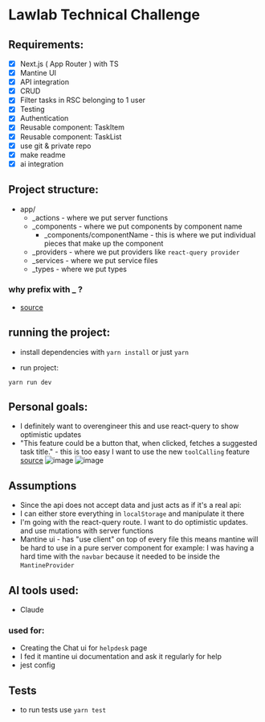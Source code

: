 # Lawlab Technical Challenge

## Requirements:

- [x] Next.js ( App Router ) with TS
- [x] Mantine UI
- [x] API integration
- [x] CRUD
- [x] Filter tasks in RSC belonging to 1 user
- [x] Testing
- [x] Authentication
- [x] Reusable component: TaskItem
- [x] Reusable component: TaskList
- [x] use git & private repo
- [x] make readme
- [x] ai integration

## Project structure:

- app/
  - \_actions - where we put server functions
  - \_components - where we put components by component name
    - \_components/componentName - this is where we put individual pieces that make up the component
  - \_providers - where we put providers like `react-query provider`
  - \_services - where we put service files
  - \_types - where we put types

### why prefix with \_ ?

- [source](https://nextjs.org/docs/app/building-your-application/routing/colocation)

## running the project:

- install dependencies with `yarn install` or just `yarn`

- run project:

```
yarn run dev
```

## Personal goals:

- I definitely want to overengineer this and use react-query to show optimistic updates
- "This feature could be a button that, when clicked, fetches a suggested task title." - this is too easy
  I want to use the new `toolCalling` feature [source](https://youtu.be/zsHYbiPQR98?si=wMGEAEO1yv-MS6cn)
![image](https://github.com/user-attachments/assets/64893b61-5fa9-4d06-81e3-40c31379299c)
![image](https://github.com/user-attachments/assets/52233521-4bde-4a03-90f5-49527e1578f3)


## Assumptions

- Since the api does not accept data and just acts as if it's a real api:
- I can either store everything in `localStorage` and manipulate it there
- I'm going with the react-query route. I want to do optimistic updates. and
  use mutations with server functions
- Mantine ui - has "use client" on top of every file this means mantine will be hard to use
  in a pure server component for example: I was having a hard time with the `navbar` because
  it needed to be inside the `MantineProvider`

## AI tools used:

- Claude

### used for:

- Creating the Chat ui for `helpdesk` page
- I fed it mantine ui documentation and ask it regularly for help
- jest config

## Tests

- to run tests use `yarn test`
